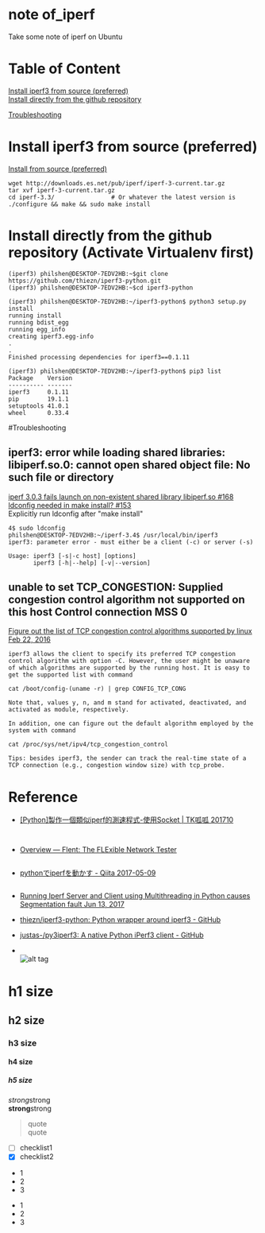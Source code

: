 # note of_iperf
Take some note of iperf on Ubuntu

# Table of Content
[Install iperf3 from source (preferred)](#install-iperf3-from-source-preferred)  
[Install directly from the github repository](#install-directly-from-the-github-repository-activate-virtualenv-first)  

[Troubleshooting](#troubleshooting)  

# Install iperf3 from source (preferred)
[Install from source (preferred)](https://github.com/thiezn/iperf3-python#installation)
```
wget http://downloads.es.net/pub/iperf/iperf-3-current.tar.gz
tar xvf iperf-3-current.tar.gz
cd iperf-3.3/                # Or whatever the latest version is
./configure && make && sudo make install  
```
# Install directly from the github repository (Activate Virtualenv first)   
```
(iperf3) philshen@DESKTOP-7EDV2HB:~$git clone https://github.com/thiezn/iperf3-python.git
(iperf3) philshen@DESKTOP-7EDV2HB:~$cd iperf3-python
```
```
(iperf3) philshen@DESKTOP-7EDV2HB:~/iperf3-python$ python3 setup.py install
running install
running bdist_egg
running egg_info
creating iperf3.egg-info
.
.
Finished processing dependencies for iperf3==0.1.11
```
```
(iperf3) philshen@DESKTOP-7EDV2HB:~/iperf3-python$ pip3 list
Package    Version
---------- -------
iperf3     0.1.11
pip        19.1.1
setuptools 41.0.1
wheel      0.33.4
```

#Troubleshooting  
## iperf3: error while loading shared libraries: libiperf.so.0: cannot open shared object file: No such file or directory  
[iperf 3.0.3 fails launch on non-existent shared library libiperf.so #168](https://github.com/esnet/iperf/issues/168)
[ldconfig needed in make install? #153](https://github.com/esnet/iperf/issues/153)  
Explicitly run ldconfig after "make install"
```
4$ sudo ldconfig
philshen@DESKTOP-7EDV2HB:~/iperf-3.4$ /usr/local/bin/iperf3
iperf3: parameter error - must either be a client (-c) or server (-s)

Usage: iperf3 [-s|-c host] [options]
       iperf3 [-h|--help] [-v|--version]
```

## unable to set TCP_CONGESTION: Supplied congestion control algorithm not supported on this host Control connection MSS 0  
[Figure out the list of TCP congestion control algorithms supported by linux Feb 22, 2016](http://shouxi.name/blog/2016/02/list-the-currently-supported-tcp-congestion-control-algs-in-ubuntu.html)
```
iperf3 allows the client to specify its preferred TCP congestion control algorithm with option -C. However, the user might be unaware of which algorithms are supported by the running host. It is easy to get the supported list with command
```
```
cat /boot/config-(uname -r) | grep CONFIG_TCP_CONG
```
```
Note that, values y, n, and m stand for activated, deactivated, and activated as module, respectively.

In addition, one can figure out the default algorithm employed by the system with command
```
```
cat /proc/sys/net/ipv4/tcp_congestion_control
```
```
Tips: besides iperf3, the sender can track the real-time state of a TCP connection (e.g., congestion window size) with tcp_probe.
```

# Reference
* [[Python]製作一個類似iperf的測速程式-使用Socket | TK呱呱 201710](http://gienmin.blogspot.com/2017/10/pythoniperf-socket.html)  
```
  
```

* [Overview — Flent: The FLExible Network Tester](https://flent.org/)  
```

```

* [pythonでiperfを動かす - Qiita 2017-05-09](https://qiita.com/RIshioka/items/ff6cdb64d4a3b942f68e)  
```

```
* [Running Iperf Server and Client using Multithreading in Python causes Segmentation fault Jun 13, 2017](https://stackoverflow.com/questions/44519799/running-iperf-server-and-client-using-multithreading-in-python-causes-segmentati)  
* [thiezn/iperf3-python: Python wrapper around iperf3 - GitHub](https://github.com/thiezn/iperf3-python)  
* [justas-/py3iperf3: A native Python iPerf3 client - GitHub](https://github.com/justas-/py3iperf3)  

* []()  
![alt tag]()

# h1 size

## h2 size

### h3 size

#### h4 size

##### h5 size

*strong*strong  
**strong**strong  

> quote  
> quote

- [ ] checklist1
- [x] checklist2

* 1
* 2
* 3

- 1
- 2
- 3